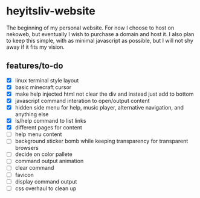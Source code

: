 # heyitsliv-website

The beginning of my personal website. For now I choose to host on nekoweb, but eventually I wish to purchase a domain and host it. I also plan to keep this simple, with as minimal javascript as possible, but I will not shy away if it fits my vision.

## features/to-do
- [x] linux terminal style layout
- [x] basic minecraft cursor
- [x] make help injected html not clear the div and instead just add to bottom
- [x] javascript command interation to open/output content
- [x] hidden side menu for help, music player, alternative navigation, and anything else
- [x] ls/help command to list links
- [x] different pages for content
- [ ] help menu content
- [ ] background sticker bomb while keeping transparency for transparent browsers
- [ ] decide on color pallete
- [ ] command output animation
- [ ] clear command
- [ ] favicon
- [ ] display command output
- [ ] css overhaul to clean up